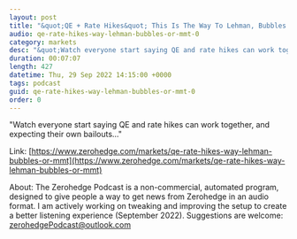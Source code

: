 ```yaml
---
layout: post
title: "&quot;QE + Rate Hikes&quot; This Is The Way To Lehman, Bubbles Or MMT"
audio: qe-rate-hikes-way-lehman-bubbles-or-mmt-0
category: markets
desc: "&quot;Watch everyone start saying QE and rate hikes can work together, and expecting their own bailouts...&quot;"
duration: 00:07:07
length: 427
datetime: Thu, 29 Sep 2022 14:15:00 +0000
tags: podcast
guid: qe-rate-hikes-way-lehman-bubbles-or-mmt-0
order: 0
---
```

&quot;Watch everyone start saying QE and rate hikes can work together, and expecting their own bailouts...&quot;

Link: [https://www.zerohedge.com/markets/qe-rate-hikes-way-lehman-bubbles-or-mmt](https://www.zerohedge.com/markets/qe-rate-hikes-way-lehman-bubbles-or-mmt)

About: The Zerohedge Podcast is a non-commercial, automated program, designed to give people a way to get news from Zerohedge in an audio format.  I am actively working on tweaking and improving the setup to create a better listening experience (September 2022).  Suggestions are welcome: [zerohedgePodcast@outlook.com](mailto:zerohedgePodcast@outlook.com)